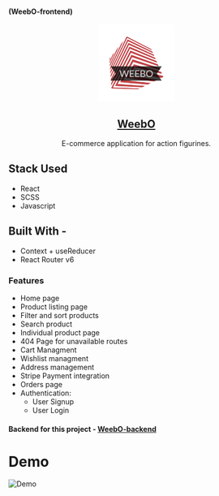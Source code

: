 #### (WeebO-frontend)

<div align="center">
  <img src="src/assets/logo.png" width="150" title="App Logo">

  
   ## [WeebO](https://weebofigurines.vercel.app/)
   E-commerce application for action figurines.
</div>

## Stack Used

- React
- SCSS
- Javascript

## Built With -

- Context + useReducer
- React Router v6


### Features

- Home page
- Product listing page
- Filter and sort products
- Search product
- Individual product page
- 404 Page for unavailable routes
- Cart Managment
- Wishlist managment
- Address management
- Stripe Payment integration
- Orders page
- Authentication:
  - User Signup
  - User Login

#### Backend for this project - [WeebO-backend](https://github.com/SukanyaSen530/WeebO-backend)

# Demo

![Demo](src/assets/Demo.gif)<br><br>

